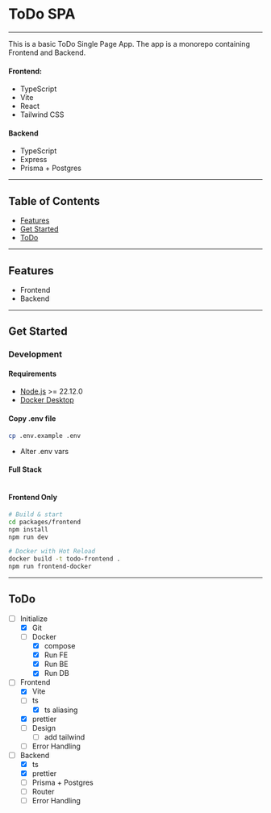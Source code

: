 # ToDo SPA
___
This is a basic ToDo Single Page App.
The app is a monorepo containing Frontend and Backend.
#### Frontend:
- TypeScript
- Vite
- React
- Tailwind CSS
#### Backend
- TypeScript
- Express
- Prisma + Postgres
___

## Table of Contents

- [Features](#features)
- [Get Started](#get-started)
- [ToDo](#todo)

___

## Features

- Frontend
- Backend

___

## Get Started

### Development

#### Requirements
- [Node.js](https://nodejs.org/en/download) >= 22.12.0
- [Docker Desktop](https://www.docker.com/products/docker-desktop/)

#### Copy .env file
```sh
cp .env.example .env
```
- Alter .env vars

#### Full Stack
```sh

```

#### Frontend Only
```sh
# Build & start
cd packages/frontend 
npm install
npm run dev

# Docker with Hot Reload
docker build -t todo-frontend .
npm run frontend-docker 

```

___

## ToDo
- [ ] Initialize
    - [x] Git
    - [ ] Docker
      - [x] compose
      - [x] Run FE
      - [x] Run BE
      - [x] Run DB
- [ ] Frontend
  - [x] Vite
  - [ ] ts 
    - [x] ts aliasing
  - [x] prettier 
  - [ ] Design
      - [ ] add tailwind
  - [ ] Error Handling
- [ ] Backend
  - [x] ts
  - [x] prettier
  - [ ] Prisma + Postgres
  - [ ] Router
  - [ ] Error Handling
